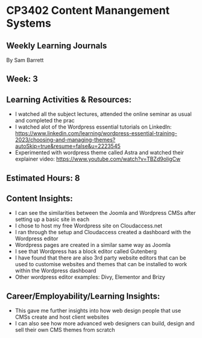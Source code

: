 # CP3402 Content Manangement Systems
## Weekly Learning Journals

By Sam Barrett

## Week: 3

## Learning Activities & Resources:
- I watched all the subject lectures, attended the online seminar as usual and completed the prac
- I watched alot of the Wordpress essential tutorials on LinkedIn: https://www.linkedin.com/learning/wordpress-essential-training-2023/choosing-and-managing-themes?autoSkip=true&resume=false&u=2223545
- Experimented with wordpress theme called Astra and watched their explainer video: https://www.youtube.com/watch?v=TBZd9oligCw

## Estimated Hours: 8

## Content Insights:
- I can see the similarities between the Joomla and Wordpress CMSs after setting up a basic site in each
- I chose to host my free Wordpress site on Cloudaccess.net
- I ran through the setup and Cloudaccess created a dashboard with the Wordpress editor
- Wordpress pages are created in a similar same way as Joomla
- I see that Wordpress has a block editor called Gutenberg
- I have found that there are also 3rd party website editors that can be used to customise websites and themes that can be installed to work within the Wordpress dashboard
- Other wordpress editor examples: Divy, Elementor and Brizy

## Career/Employability/Learning Insights:
- This gave me further insights into how web design people that use CMSs create and host client websites
- I can also see how more advanced web designers can build, design and sell their own CMS themes from scratch
